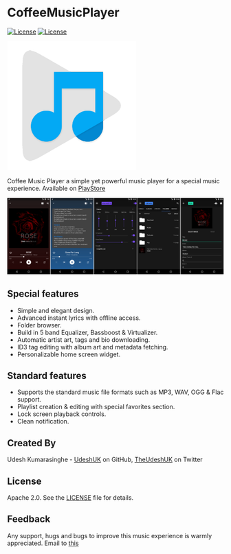 # CoffeeMusicPlayer

[![License](https://img.shields.io/badge/License-Apache%202.0-blue.svg)](https://opensource.org/licenses/Apache-2.0)
[![License](https://img.shields.io/badge/API-16%2B-green.svg)](https://android-arsenal.com/api?level=16)

![](static/github_logo.png)

Coffee Music Player a simple yet powerful music player for a special music experience. Available on [PlayStore][5]

![](static/screenshot.png)

Special features
----------------
* Simple and elegant design.
* Advanced instant lyrics with offline access.
* Folder browser.
* Build in 5 band Equalizer, Bassboost & Virtualizer.
* Automatic artist art, tags and bio downloading.
* ID3 tag editing with album art and metadata fetching.
* Personalizable home screen widget.

Standard features
-----------------
* Supports the standard music file formats such as MP3, WAV, OGG & Flac support.
* Playlist creation & editing with special favorites section.
* Lock screen playback controls.
* Clean notification.

Created By
----------
Udesh Kumarasinghe - [UdeshUK][1] on GitHub, [TheUdeshUK][2] on Twitter

License
-------
Apache 2.0. See the [LICENSE][3] file for details.

Feedback
--------
Any support, hugs and bugs to improve this music experience is warmly appreciated. Email to [this][4]

[1]: https://github.com/UdeshUK
[2]: https://twitter.com/TheUdeshUK
[3]: https://github.com/UdeshUK/CoffeeMusicPlayer/blob/master/LICENSE.txt
[4]: mailto:udesh.upalanka@live.com
[5]: https://play.google.com/store/apps/details?id=com.udeshcoffee.android
